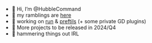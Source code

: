- 👋 Hi, I’m @HubbleCommand
- :loudspeaker: my ramblings are [here](https://hubblecommand.github.io/)
- :construction_worker: working on [run](https://github.com/HubbleCommand/run) & [preftils](https://github.com/HubbleCommand/preftils) (+ some private GD plugins)
- :telescope: More projects to be released in 2024/Q4
- :hammer: hammering things out IRL
